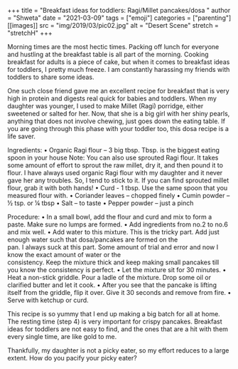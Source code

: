 +++
title = "Breakfast ideas for toddlers: Ragi/Millet pancakes/dosa	"
author = "Shweta"
date = "2021-03-09"
tags = ["emoji"]
categories = ["parenting"]
[[images]]
  src = "img/2019/03/pic02.jpg"
  alt = "Desert Scene"
  stretch = "stretchH"
+++

Morning times are the most hectic times. Packing off lunch for everyone and hustling at the breakfast table is all part of the morning. Cooking breakfast for adults is a piece of cake, but when it comes to breakfast ideas for toddlers, I pretty much freeze. I am constantly harassing my friends with toddlers to share some ideas. 

One such close friend gave me an excellent recipe for breakfast that is very high in protein and digests real quick for babies and toddlers. When my daughter was younger, I used to make Millet (Ragi) porridge, either sweetened or salted for her. Now, that she is a big girl with her shiny pearls, anything that does not involve chewing, just goes down the eating table. If you are going through this phase with your toddler too, this dosa recipe is a life saver.

Ingredients:
	•	Organic Ragi flour – 3 big tbsp. Tbsp. is the biggest eating spoon in your house
        Note: You can also use sprouted Ragi flour. It takes some amount of effort to sprout the raw millet, dry it, and then pound it to flour. I have always used organic Ragi flour with my daughter and it never gave her any troubles. So, I tend to stick to it. If you can find sprouted millet flour, grab it with both hands!
	•	Curd - 1 tbsp. Use the same spoon that you measured flour with.
	•	Coriander leaves – chopped finely
	•	Cumin powder – ½ tsp. or ¼ tbsp
	•	Salt – to taste
	•	Pepper powder – just a pinch

Procedure:
	•	In a small bowl, add the flour and curd and mix to form a paste. Make sure no lumps are formed.
	•	Add ingredients from no.2 to no.6 and mix well.
	•	Add water to this mixture. This is the tricky part. Add just enough water such that dosa/pancakes are formed on the     
        pan. 
        I always suck at this part. Some amount of trial and error and now I know the exact amount of water or the      
        consistency. Keep the mixture thick and keep making small pancakes till you know the consistency is perfect.
	•	Let the mixture sit for 30 minutes.
	•	Heat a non-stick griddle. Pour a ladle of the mixture. Drop some oil or clarified butter and let it cook. 
	•	After you see that the pancake is lifting itself from the griddle, flip it over. Give it 30 seconds and remove from fire.
	•	Serve with ketchup or curd.

This recipe is so yummy that I end up making a big batch for all at home. The resting time (step 4) is very important for crispy pancakes. Breakfast ideas for toddlers are not easy to find, and the ones that are a hit with them every single time, are like gold to me. 

Thankfully, my daughter is not a picky eater, so my effort reduces to a large extent. How do you pacify your picky eater?
